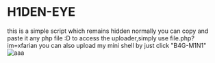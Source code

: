 # H1DEN-EYE
this is a simple script which remains hidden normally
you can copy and paste it any php file :D
to access the uploader,simply use file.php?im=xfarian
you can also upload my mini shell by just click "B4G-M1N1"
<br>
<img src="https://i.ibb.co/xMS5HSw/aaa.png" alt="aaa" border="0">
